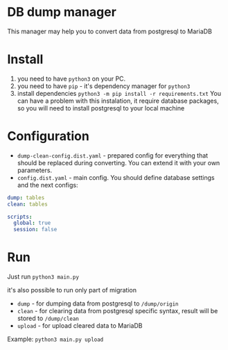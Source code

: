 # DB dump manager
This manager may help you to convert data from postgresql to MariaDB

# Install
1. you need to have `python3` on your PC.
2. you need to have `pip` - it's dependency manager for `python3`
3. install dependencies `python3 -m pip install -r requirements.txt`
You can have a problem with this instalation, it require database packages, so you will need to install postgresql to your local machine

# Configuration
 - `dump-clean-config.dist.yaml` - prepared config for everything that should be replaced during converting. You can extend it with your own parameters.
 - `config.dist.yaml` - main config. You should define database settings and the next configs:
```yaml
dump: tables
clean: tables

scripts:
  global: true
  session: false
```

# Run
Just run `python3 main.py`

it's also possible to run only part of migration
 - `dump` - for dumping data from postgresql to `/dump/origin`
 - `clean` - for clearing data from postgresql specific syntax, result will be stored to `/dump/clean`
 - `upload` - for upload cleared data to MariaDB

Example: `python3 main.py upload`
